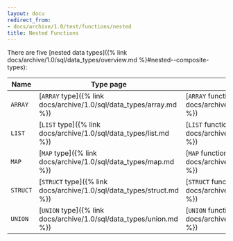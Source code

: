 ```yaml
---
layout: docu
redirect_from:
- docs/archive/1.0/test/functions/nested
title: Nested Functions
---
```


There are five [nested data types]({% link docs/archive/1.0/sql/data_types/overview.md %}#nested--composite-types):

| Name | Type page | Functions page |
|--|---|---|
| `ARRAY`  | [`ARRAY` type]({% link docs/archive/1.0/sql/data_types/array.md %})   | [`ARRAY` functions]({% link docs/archive/1.0/sql/functions/array.md %})   |
| `LIST`   | [`LIST` type]({% link docs/archive/1.0/sql/data_types/list.md %})     | [`LIST` functions]({% link docs/archive/1.0/sql/functions/list.md %})     |
| `MAP`    | [`MAP` type]({% link docs/archive/1.0/sql/data_types/map.md %})       | [`MAP` functions]({% link docs/archive/1.0/sql/functions/map.md %})       |
| `STRUCT` | [`STRUCT` type]({% link docs/archive/1.0/sql/data_types/struct.md %}) | [`STRUCT` functions]({% link docs/archive/1.0/sql/functions/struct.md %}) |
| `UNION`  | [`UNION` type]({% link docs/archive/1.0/sql/data_types/union.md %})   | [`UNION` functions]({% link docs/archive/1.0/sql/functions/union.md %})   |